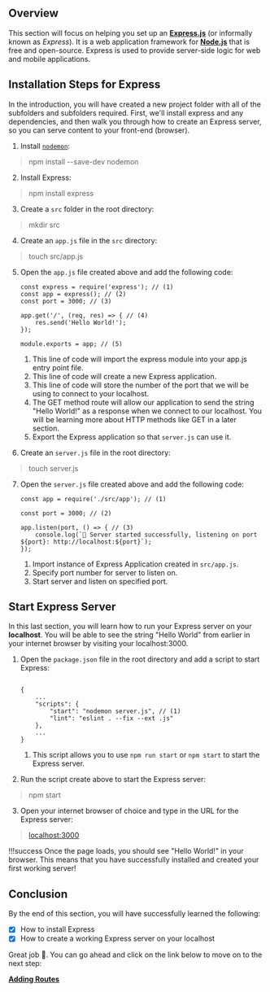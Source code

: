 ## Overview

This section will focus on helping you set up an [**Express.js**](https://expressjs.com/) (or informally known as *Express*).
It is a web application framework for [**Node.js**](https://nodejs.org/) that is free and open-source. 
Express is used to provide server-side logic for web and mobile applications.

## Installation Steps for Express

In the introduction, you will have created a new project folder with all of the subfolders and subfolders required. First, we'll install express and any dependencies, and then walk you through how to create an Express server, so you can serve content to your front-end (browser).

1. Install [`nodemon`](https://github.com/remy/nodemon):
> npm install --save-dev nodemon

2. Install Express:
> npm install express

3. Create a `src` folder in the root directory:
> mkdir src

4. Create an `app.js` file in the `src` directory:
> touch src/app.js


5. Open the `app.js` file created above and add the following code:

    ``` { .js .annotate} 
    const express = require('express'); // (1)
    const app = express(); // (2)
    const port = 3000; // (3)
      
    app.get('/', (req, res) => { // (4)
        res.send('Hello World!');
    });
      
    module.exports = app; // (5)
    ```

    1. This line of code will import the express module into your app.js entry point file.
    2. This line of code will create a new Express application.
    3. This line of code will store the number of the port that we will be using to connect to your localhost.
    4. The GET method route will allow our application to send the string "Hello World!" as a response when we connect to our localhost. You will be learning more about HTTP methods like GET in a later section.
    5. Export the Express application so that `server.js` can use it.
   

6. Create an `server.js` file in the root directory:
> touch server.js


7. Open the `server.js` file created above and add the following code:

      ``` { .js .annotate }
      const app = require('./src/app'); // (1)
      
      const port = 3000; // (2)
      
      app.listen(port, () => { // (3)
          console.log(`🚀 Server started successfully, listening on port ${port}: http://localhost:${port}`);
      });
      
      ```

      1. Import instance of Express Application created in `src/app.js`.
      2. Specify port number for server to listen on.
      3. Start server and listen on specified port.

## Start Express Server

In this last section, you will learn how to run your Express server on your **localhost**. You will be able to see the string "Hello World" from earlier in your internet browser by visiting your localhost:3000.

1. Open the `package.json` file in the root directory and add a script to start Express:

    ``` { .js .annotate hl_lines="4"} 
    
    {
        ...
        "scripts": {
            "start": "nodemon server.js", // (1)
            "lint": "eslint . --fix --ext .js"
        },
        ...
    }
    ```
    
    1. This script allows you to use `npm run start` or `npm start` to start the Express server.

2. Run the script create above to start the Express server:
> npm start

3. Open your internet browser of choice and type in the URL for the Express server:
> [localhost:3000](http://localhost:3000)

!!!success
    Once the page loads, you should see "Hello World!" in your browser.
    This means that you have successfully installed and created your first working server!

## Conclusion

By the end of this section, you will have successfully learned the following:

- [x] How to install Express
- [x] How to create a working Express server on your localhost

Great job 🤗. You can go ahead and click on the link below to move on to the next step:

**[Adding Routes](../pages/routes)**